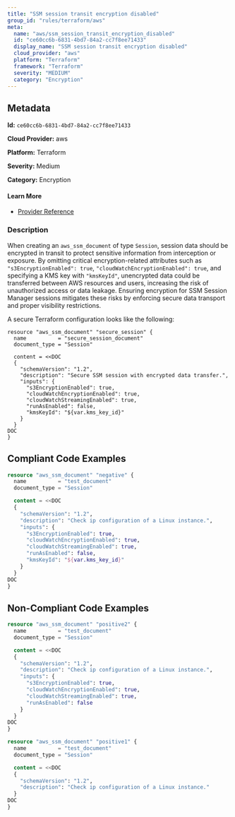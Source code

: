 ```yaml
---
title: "SSM session transit encryption disabled"
group_id: "rules/terraform/aws"
meta:
  name: "aws/ssm_session_transit_encryption_disabled"
  id: "ce60cc6b-6831-4bd7-84a2-cc7f8ee71433"
  display_name: "SSM session transit encryption disabled"
  cloud_provider: "aws"
  platform: "Terraform"
  framework: "Terraform"
  severity: "MEDIUM"
  category: "Encryption"
---
```

## Metadata

**Id:** `ce60cc6b-6831-4bd7-84a2-cc7f8ee71433`

**Cloud Provider:** aws

**Platform:** Terraform

**Severity:** Medium

**Category:** Encryption

#### Learn More

 - [Provider Reference](https://registry.terraform.io/providers/hashicorp/aws/latest/docs/resources/ssm_document#content)

### Description

 When creating an `aws_ssm_document` of type `Session`, session data should be encrypted in transit to protect sensitive information from interception or exposure. By omitting critical encryption-related attributes such as `"s3EncryptionEnabled": true`, `"cloudWatchEncryptionEnabled": true`, and specifying a KMS key with `"kmsKeyId"`, unencrypted data could be transferred between AWS resources and users, increasing the risk of unauthorized access or data leakage. Ensuring encryption for SSM Session Manager sessions mitigates these risks by enforcing secure data transport and proper visibility restrictions.

A secure Terraform configuration looks like the following:

```hcl
resource "aws_ssm_document" "secure_session" {
  name          = "secure_session_document"
  document_type = "Session"

  content = <<DOC
  {
    "schemaVersion": "1.2",
    "description": "Secure SSM session with encrypted data transfer.",
    "inputs": {
      "s3EncryptionEnabled": true,
      "cloudWatchEncryptionEnabled": true,
      "cloudWatchStreamingEnabled": true,
      "runAsEnabled": false,
      "kmsKeyId": "${var.kms_key_id}"
    }
  }
DOC
}
```


## Compliant Code Examples
```terraform
resource "aws_ssm_document" "negative" {
  name          = "test_document"
  document_type = "Session"

  content = <<DOC
  {
    "schemaVersion": "1.2",
    "description": "Check ip configuration of a Linux instance.",
    "inputs": {
      "s3EncryptionEnabled": true,
      "cloudWatchEncryptionEnabled": true,
      "cloudWatchStreamingEnabled": true,
      "runAsEnabled": false,
      "kmsKeyId": "${var.kms_key_id}"
    }
  }
DOC
}

```
## Non-Compliant Code Examples
```terraform
resource "aws_ssm_document" "positive2" {
  name          = "test_document"
  document_type = "Session"

  content = <<DOC
  {
    "schemaVersion": "1.2",
    "description": "Check ip configuration of a Linux instance.",
    "inputs": {
      "s3EncryptionEnabled": true,
      "cloudWatchEncryptionEnabled": true,
      "cloudWatchStreamingEnabled": true,
      "runAsEnabled": false
    }
  }
DOC
}

```

```terraform
resource "aws_ssm_document" "positive1" {
  name          = "test_document"
  document_type = "Session"

  content = <<DOC
  {
    "schemaVersion": "1.2",
    "description": "Check ip configuration of a Linux instance."
  }
DOC
}

```